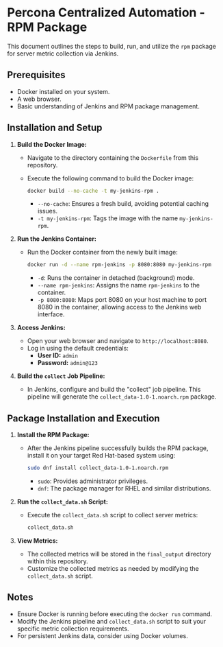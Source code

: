 # Percona Centralized Automation - RPM Package

This document outlines the steps to build, run, and utilize the `rpm` package for server metric collection via Jenkins.

## Prerequisites

* Docker installed on your system.
* A web browser.
* Basic understanding of Jenkins and RPM package management.

## Installation and Setup

1.  **Build the Docker Image:**
    * Navigate to the directory containing the `Dockerfile` from this repository.
    * Execute the following command to build the Docker image:

        ```bash
        docker build --no-cache -t my-jenkins-rpm .
        ```

        * `--no-cache`: Ensures a fresh build, avoiding potential caching issues.
        * `-t my-jenkins-rpm`: Tags the image with the name `my-jenkins-rpm`.

2.  **Run the Jenkins Container:**
    * Run the Docker container from the newly built image:

        ```bash
        docker run -d --name rpm-jenkins -p 8080:8080 my-jenkins-rpm
        ```

        * `-d`: Runs the container in detached (background) mode.
        * `--name rpm-jenkins`: Assigns the name `rpm-jenkins` to the container.
        * `-p 8080:8080`: Maps port 8080 on your host machine to port 8080 in the container, allowing access to the Jenkins web interface.

3.  **Access Jenkins:**
    * Open your web browser and navigate to `http://localhost:8080`.
    * Log in using the default credentials:
        * **User ID:** `admin`
        * **Password:** `admin@123`

4.  **Build the `collect` Job Pipeline:**
    * In Jenkins, configure and build the "collect" job pipeline. This pipeline will generate the `collect_data-1.0-1.noarch.rpm` package.

## Package Installation and Execution

1.  **Install the RPM Package:**
    * After the Jenkins pipeline successfully builds the RPM package, install it on your target Red Hat-based system using:

        ```bash
        sudo dnf install collect_data-1.0-1.noarch.rpm
        ```

        * `sudo`: Provides administrator privileges.
        * `dnf`: The package manager for RHEL and similar distributions.

2.  **Run the `collect_data.sh` Script:**
    * Execute the `collect_data.sh` script to collect server metrics:

        ```bash
        collect_data.sh
        ```

3.  **View Metrics:**
    * The collected metrics will be stored in the `final_output` directory within this repository.
    * Customize the collected metrics as needed by modifying the `collect_data.sh` script.

## Notes

* Ensure Docker is running before executing the `docker run` command.
* Modify the Jenkins pipeline and `collect_data.sh` script to suit your specific metric collection requirements.
* For persistent Jenkins data, consider using Docker volumes.